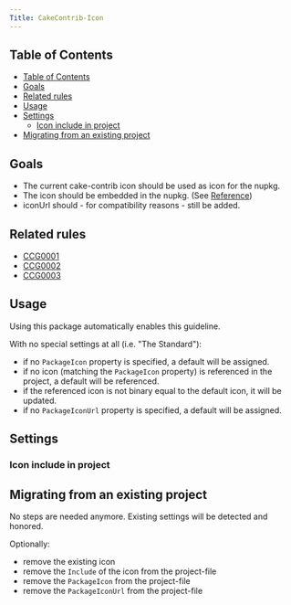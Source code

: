 ```yaml
---
Title: CakeContrib-Icon
---
```


<!-- START doctoc generated TOC please keep comment here to allow auto update -->
<!-- DON'T EDIT THIS SECTION, INSTEAD RE-RUN doctoc TO UPDATE -->
## Table of Contents

- [Table of Contents](#table-of-contents)
- [Goals](#goals)
- [Related rules](#related-rules)
- [Usage](#usage)
- [Settings](#settings)
  - [Icon include in project](#icon-include-in-project)
- [Migrating from an existing project](#migrating-from-an-existing-project)

<!-- END doctoc generated TOC please keep comment here to allow auto update -->

## Goals

* The current cake-contrib icon should be used as icon for the nupkg.
* The icon should be embedded in the nupkg. (See [Reference](https://docs.microsoft.com/en-us/nuget/reference/nuspec#icon))
* iconUrl should - for compatibility reasons - still be added.

## Related rules

 * [CCG0001](../rules/ccg0001)
 * [CCG0002](../rules/ccg0002)
 * [CCG0003](../rules/ccg0003)

## Usage

Using this package automatically enables this guideline.

With no special settings at all (i.e. "The Standard"):
* if no `PackageIcon` property is specified, a default will be assigned.
* if no icon (matching the `PackageIcon` property) is referenced in the project, a default will be referenced.
* if the referenced icon is not binary equal to the default icon, it will be updated.
* if no `PackageIconUrl` property is specified, a default will be assigned.

## Settings

### Icon include in project
<?! Include "../settings/fragments/IconOmitImport.md" /?>

## Migrating from an existing project

No steps are needed anymore. Existing settings will be detected and honored.

Optionally:
* remove the existing icon
* remove the `Include` of the icon from the project-file
* remove the `PackageIcon` from the project-file
* remove the `PackageIconUrl` from the project-file
